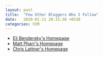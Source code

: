 ```yaml
---
layout: post
title:  "Few Other Bloggers Who I Follow"
date:   2020-01-11 20:31:38 +0530
categories: VIM
---
```


* [Eli Bendersky's Homepage][1]
* [Matt Pharr's Homepage][2]
* [Chris Lattner's Homepage][3]

[1]: https://eli.thegreenplace.net/pages/about
[2]: https://pharr.org/matt/
[3]: http://www.nondot.org/sabre/

